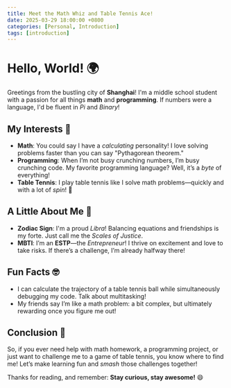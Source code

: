 ```yaml
---
title: Meet the Math Whiz and Table Tennis Ace!
date: 2025-03-29 18:00:00 +0800
categories: [Personal, Introduction]
tags: [introduction]
---
```


# Hello, World! 🌍

Greetings from the bustling city of **Shanghai**! I'm a middle school student with a passion for all things **math** and **programming**. If numbers were a language, I'd be fluent in *Pi* and *Binary*!

## My Interests 🎉

- **Math**: You could say I have a *calculating* personality! I love solving problems faster than you can say "Pythagorean theorem." 
- **Programming**: When I’m not busy crunching numbers, I’m busy crunching code. My favorite programming language? Well, it’s a *byte* of everything!
- **Table Tennis**: I play table tennis like I solve math problems—quickly and with a lot of *spin*! 🏓

## A Little About Me 🌟

- **Zodiac Sign**: I'm a proud *Libra*! Balancing equations and friendships is my forte. Just call me the *Scales of Justice*.
- **MBTI**: I’m an **ESTP**—the *Entrepreneur*! I thrive on excitement and love to take risks. If there’s a challenge, I’m already halfway there!

## Fun Facts 🤓

- I can calculate the trajectory of a table tennis ball while simultaneously debugging my code. Talk about multitasking!
- My friends say I’m like a math problem: a bit complex, but ultimately rewarding once you figure me out! 

## Conclusion 🎈

So, if you ever need help with math homework, a programming project, or just want to challenge me to a game of table tennis, you know where to find me! Let’s make learning fun and *smash* those challenges together! 

Thanks for reading, and remember: **Stay curious, stay awesome!** 😄